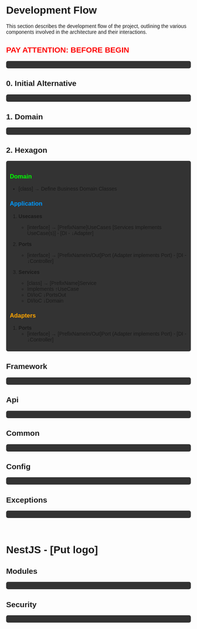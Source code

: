 <style>
  body {
    font-family: 'Nexa', 'Arial', sans-serif;    
  }
</style>

# Development Flow

This section describes the development flow of the project, outlining the various components involved in the architecture and their interactions.

## <span style="color:#FF0000;">PAY ATTENTION: BEFORE BEGIN</span> 
<div style="background-color: #333333; padding: 10px; border-radius: 5px;">
</div>


## 0. Initial Alternative
<div style="background-color: #333333; padding: 10px; border-radius: 5px;">
</div>

## 1. Domain
<div style="background-color: #333333; padding: 10px; border-radius: 5px;">
</div>

## 2. Hexagon
<div style="background-color: #333333; padding: 10px; border-radius: 5px;">

### <span style="color:#00FF00">Domain</span> 

- [class] &rarr; Define Business Domain Classes

### <span style="color:#0099FF;">Application</span> 

1. **Usecases**
   - [interface] &rarr; [PrefixName]UseCases [Services Implements UseCase(s)] - [DI - &darr;Adapter]

2. **Ports** 
   - [interface] &rarr; [PrefixNameIn/Out]Port (Adapter implements Port) - [DI - &darr;Controller]

3. **Services**
   - [class] &rarr; [PrefixName]Service
   - Implements &uarr;UseCase
   - DI/IoC &darr;PortsOut
   - DI/IoC &darr;Domain

### <span style="color:#FFA500">Adapters</span> 

1. **Ports** 
   - [interface] &rarr; [PrefixNameIn/Out]Port (Adapter implements Port) - [DI - &darr;Controller]



</div>

## Framework
<div style="background-color: #333333; padding: 10px; border-radius: 5px;">
</div>

## Api
<div style="background-color: #333333; padding: 10px; border-radius: 5px;">
</div>

## Common
<div style="background-color: #333333; padding: 10px; border-radius: 5px;">
</div>

## Config
<div style="background-color: #333333; padding: 10px; border-radius: 5px;">
</div>

## Exceptions
<div style="background-color: #333333; padding: 10px; border-radius: 5px;">
</div>

<br/>
<br/>

# NestJS - [Put logo]

## Modules
<div style="background-color: #333333; padding: 10px; border-radius: 5px;">
</div>

## Security
<div style="background-color: #333333; padding: 10px; border-radius: 5px;">
</div>
